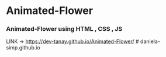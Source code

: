# Animated-Flower

### Animated-Flower using HTML , CSS , JS

LINK -> https://dev-tanay.github.io/Animated-Flower/
#   d a n i e l a - s i m p . g i t h u b . i o  
 